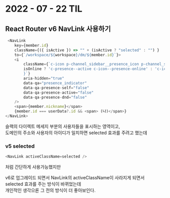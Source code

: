 # 2022 - 07 - 22 TIL

## React Router v6 NavLink 사용하기
```javascript
 <NavLink 
    key={member.id}
    className={({ isActive }) => "" + (isActive ? "selected" : "") }
    to={`/workspace/${workspace}/dm/${member.id}`}>
    <i
        className={`c-icon p-channel_sidebar__presence_icon p-channel_sidebar__presence_icon--dim_enabled c-presence ${
        isOnline ? 'c-presence--active c-icon--presence-online' : 'c-icon--presence-offline'
        }`}
        aria-hidden="true"
        data-qa="presence_indicator"
        data-qa-presence-self="false"
        data-qa-presence-active="false"
        data-qa-presence-dnd="false"
    />
    <span>{member.nickname}</span>
    {member.id === userData?.id && <span> (나)</span>}
</NavLink>
```
슬랙의 다이렉트 메세지 부분의 사용자들을 표시하는 영역이고,<br>
도메인의 주소와 사용자의 아이디가 일치하면 selected 효과를 주려고 했는데<br>

### v5 selected
```javascript
<NavLink activeClassName=selected />
```
처럼 간단하게 사용가능했지만

v6로 업그레이드 되면서 NavLink의 activeClassName이 사라지게 되면서<br>
selected 효과를 주는 방식이 바뀌었는데<br>
개인적인 생각으론 그 전의 방식이 더 좋아보인다.